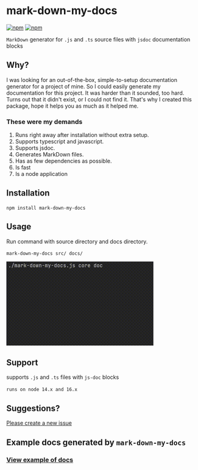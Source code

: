 # mark-down-my-docs
[![npm](https://img.shields.io/npm/dt/mark-down-my-docs?style=for-the-badge)](https://www.npmjs.com/package/mark-down-my-docs)
[![npm](https://img.shields.io/npm/v/mark-down-my-docs?style=for-the-badge)](https://www.npmjs.com/package/mark-down-my-docs)

`MarkDown` generator for `.js` and `.ts` source files with `jsdoc` documentation blocks 

## Why?
I was looking for an out-of-the-box, simple-to-setup documentation generator for a project of mine.
So I could easily generate my documentation for this project. 
It was harder than it sounded, too hard. Turns out that it didn't exist, or I could not find it. That's why I created this package, hope it helps you as much as it helped me.

### These were my demands
1. Runs right away after installation without extra setup.
2. Supports typescript and javascript.
3. Supports jsdoc.
4. Generates MarkDown files.
5. Has as few dependencies as possible.
6. Is fast
7. Is a node application

## Installation
```shell
npm install mark-down-my-docs 
```

## Usage
Run command with source directory and docs directory.

```shell
mark-down-my-docs src/ docs/
```
![mark-down-my-docs](./mark-down-my-docs.gif)

## Support
supports `.js` and `.ts` files with `js-doc` blocks

`runs on node 14.x and 16.x`

## Suggestions?
[Please create a new issue](https://github.com/mbroersen/mark-down-my-docs/issues/new)


## Example docs generated by `mark-down-my-docs`
### [View example of docs](./docs/Index.md)

